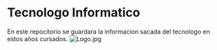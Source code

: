 # Tecnologo Informatico
En este repocitorio se guardara la informacion sacada del tecnologo en estos años cursados.
![Logo.jpg]([https://i0.wp.com/www.infotecarios.com/wp-content/uploads/InformacionEspecializada-297x300.png?resize=297%2C300](https://geekland.eu/wp-content/uploads/2012/12/recuperacion.jpg))
